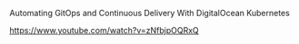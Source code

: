 Automating GitOps and Continuous Delivery With DigitalOcean Kubernetes

https://www.youtube.com/watch?v=zNfbjpOQRxQ
